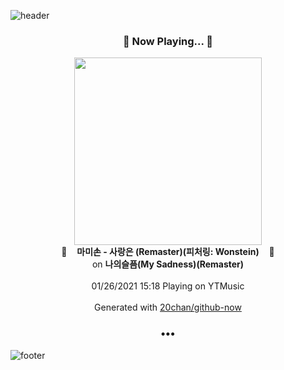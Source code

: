![header](https://capsule-render.vercel.app/api?type=wave&height=170&section=header&text=Hi.%20I'm%20SHIFT&fontColor=090707&fontAlignX=45&fontAlignY=65&fontSize=100)

<h3 align="center">🎵 Now Playing... 🎵</h3>
<p align="center">
  <a href="https://music.youtube.com/channel/UCZxkyZg2AsJHZZkZqWKYUfg">
    <img width="300" src="https://lh3.googleusercontent.com/Bbxb73AoELQF8B5F_7e7w-KoOnuOi7-FogTlrY5f6O4Xd1HIUI3tlDeT3m_OSvxO6EAQhNoetaESojUV9Q">
  </a>
  <br>
  🎵&nbsp&nbsp&nbsp <b>마미손 - 사랑은 (Remaster)(피처링: Wonstein)</b> &nbsp&nbsp&nbsp🎵
  <br>
  on <b>나의슬픔(My Sadness)(Remaster)</b>
  
  <br />
  <br />
  01/26/2021 15:18 Playing on YTMusic
  <br />
  <br />
  Generated with <a href="https://github.com/20chan/github-now">20chan/github-now</a>
</p>

<h3 align="center">•••</h3>

![footer](https://capsule-render.vercel.app/api?type=wave&height=150&section=footer)
